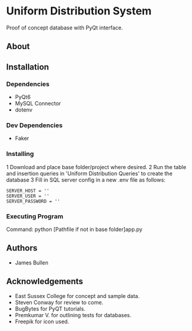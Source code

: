 # Uniform Distribution System
Proof of concept database with PyQt interface.

## About


## Installation
### Dependencies
- PyQt6
- MySQL Connector
- dotenv

### Dev Dependencies
- Faker

### Installing
1 Download and place base folder/project where desired.
2 Run the table and insertion queries in 'Uniform Distribution Queries' to create the database
3 Fill in SQL server config in a new .env file as follows:
```
SERVER_HOST = ''
SERVER_USER = ''
SERVER_PASSWORD = ''
```

### Executing Program
Command: python [Pathfile if not in base folder]app.py

## Authors
- James Bullen

## Acknowledgements
- East Sussex College for concept and sample data.
- Steven Conway for review to come.
- BugBytes for PyQT tutorials.
- Premkumar V. for outlining tests for databases.
- Freepik for icon used.